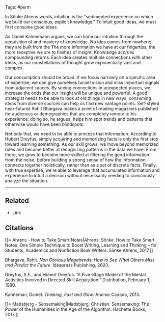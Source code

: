 Tags: #perm

In Sönke Ahrens words, intuition is the "sedimented experience on which we build our conscious, explicit knowledge." To intuit good ideas, we must first consume good ideas. 

As Daniel Kahnemann argues, we can hone our intuition through the acquisition of and mastery of knowledge. No idea comes from nowhere; they are built from the The more information we have at our fingertips, the more receptive we are to flashes of insight. Knowledge accrues compounding returns. Each idea creates multiple connections with other ideas, as our constellations of thought grow exponentially vast and complex. 

Our consumption should be broad: if we focus narrowly on a specific area of expertise, we can give ourselves tunnel vision and miss important signals from adjacent spaces. By seeing connections in unexpected places, we increase the odds that our insight will be unique and powerful. A good strategist needs to be able to look at old things in new ways; consuming ideas from diverse sources can help us find new vantage points. Self-styled near-futurist Rohit Bhargava makes a point of reading magazines published for audiences or demographics that are completely remote to his experience; doing so, he argues, helps him spot trends and patterns that otherwise would have been blindspots. 

Not only that, we need to be able to process that information. According to Hubert Dreyfus, simply acquiring and memorizing facts is only the first step toward learning something. As our skill grows, we move beyond memorized rules and become better at recognizing patterns in the data we have. From there, we grow to become more skilled at filtering the good information from the noise, before building a strong sense of how the information connects together holistically, rather than as a set of discrete facts. Finally, with true expertise, we're able to leverage that accumulated information and experience to intuit a decision without necessarily needing to consciously analyze the situation. 

---
## Related
- Link

## Citations
[[≈ Ahrens - How to Take Smart Notes|Ahrens, Sönke. How to Take Smart Notes: One Simple Technique to Boost Writing, Learning and Thinking – for Students, Academics and Nonfiction Book Writers. Sönke Ahrens, 2017.]]

Bhargava, Rohit. *Non Obvious Megatrends: How to See What Others Miss and Predict the Future*. Ideapress Publishing, 2020.

Dreyfus, S.E., and Hubert Dreyfus. “A Five-Stage Model of the Mental Activities Involved in Directed Skill Acquisition.” Distribution, February 1, 1980.

Kahneman, Daniel. *Thinking, Fast and Slow*. Anchor Canada, 2013.

[[≈ Madsbjerg - Sensemaking|Madsbjerg, Christian. Sensemaking: The Power of the Humanities in the Age of the Algorithm. Hachette Books, 2017.]]